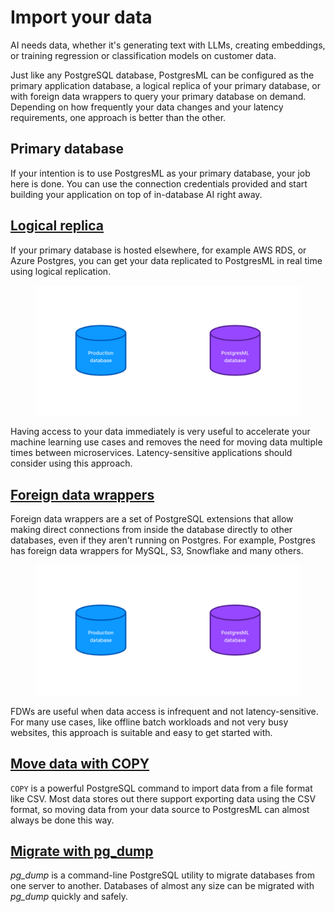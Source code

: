 # Import your data

AI needs data, whether it's generating text with LLMs, creating embeddings, or training regression or classification models on customer data.

Just like any PostgreSQL database, PostgresML can be configured as the primary application database, a logical replica of your primary database, or with foreign data wrappers to query your primary database on demand. Depending on how frequently your data changes and your latency requirements, one approach is better than the other.

## Primary database

If your intention is to use PostgresML as your primary database, your job here is done. You can use the connection credentials provided and start building your application on top of in-database AI right away.

## [Logical replica](logical-replication/)

If your primary database is hosted elsewhere, for example AWS RDS, or Azure Postgres, you can get your data replicated to PostgresML in real time using logical replication. 

<figure><img src="../../../.gitbook/assets/logical_replication_1.png" alt="Logical replication"><figcaption></figcaption></figure>

Having access to your data immediately is very useful to
accelerate your machine learning use cases and removes the need for moving data multiple times between microservices. Latency-sensitive applications should consider using this approach.

## [Foreign data wrappers](foreign-data-wrappers)

Foreign data wrappers are a set of PostgreSQL extensions that allow making direct connections from inside the database directly to other databases, even if they aren't running on Postgres. For example, Postgres has foreign data wrappers for MySQL, S3, Snowflake and many others.

<figure><img src="../../../.gitbook/assets/fdw_1.png" alt="Foreign data wrappers"><figcaption></figcaption></figure>

FDWs are useful when data access is infrequent and not latency-sensitive. For many use cases, like offline batch workloads and not very busy websites, this approach is suitable and easy to get started with.

## [Move data with COPY](copy)

`COPY` is a powerful PostgreSQL command to import data from a file format like CSV. Most data stores out there support exporting data using the CSV format, so moving data from your data source to PostgresML can almost always be done this way.

## [Migrate with pg_dump](pg-dump)

_pg_dump_ is a command-line PostgreSQL utility to migrate databases from one server to another. Databases of almost any size can be migrated with _pg_dump_ quickly and safely.
